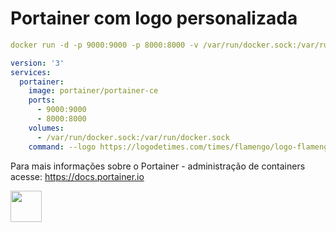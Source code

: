 # Portainer com logo personalizada


```yaml
docker run -d -p 9000:9000 -p 8000:8000 -v /var/run/docker.sock:/var/run/docker.sock portainer/portainer-ce --logo https://logodetimes.com/times/flamengo/logo-flamengo-antigo-2048.png
```

```yaml
version: '3'
services:
  portainer:
    image: portainer/portainer-ce
    ports:
      - 9000:9000
      - 8000:8000
    volumes:
      - /var/run/docker.sock:/var/run/docker.sock
    command: --logo https://logodetimes.com/times/flamengo/logo-flamengo-antigo-2048.png

```

Para mais informações sobre o Portainer - administração de containers acesse: https://docs.portainer.io

<p><strong><img style="float: left;" src="https://www.portainer.io/hubfs/portainer-logo-black.svg" alt="" width="50" height="50" /></strong></p>